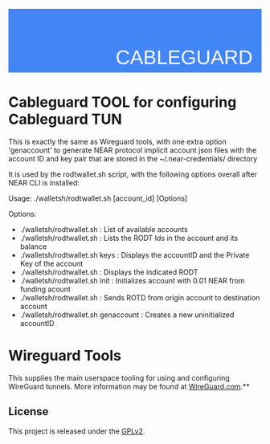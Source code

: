 ![cableguard logo banner](./banner.png)

# Cableguard TOOL for configuring Cableguard TUN
This is exactly the same as Wireguard tools, with one extra option 'genaccount' to generate NEAR protocol implicit account json files with the account ID and key pair  that are stored in the ~/.near-credentials/ directory

It is used by the rodtwallet.sh script, with the following options overall after NEAR CLI is installed:

Usage: ./walletsh/rodtwallet.sh [account_id] [Options]

Options:
-  ./walletsh/rodtwallet.sh                       : List of available accounts
-  ./walletsh/rodtwallet.sh <accountID>           : Lists the RODT Ids in the account and its balance
-  ./walletsh/rodtwallet.sh <accountID> keys      : Displays the accountID and the Private Key of the account
-  ./walletsh/rodtwallet.sh <accountID> <RODT Id> : Displays the indicated RODT
-  ./walletsh/rodtwallet.sh <funding accountId> <unitialized accountId> init    : Initializes account with 0.01 NEAR from funding acount
-  ./walletsh/rodtwallet.sh <origin accountId>  <destination accountId> <rotid> : Sends ROTD from origin account to destination account
-  ./walletsh/rodtwallet.sh genaccount            : Creates a new uninitialized accountID

# Wireguard Tools
This supplies the main userspace tooling for using and configuring WireGuard tunnels. More information may be found at [WireGuard.com](https://www.wireguard.com/).**

## License
This project is released under the [GPLv2](COPYING).
